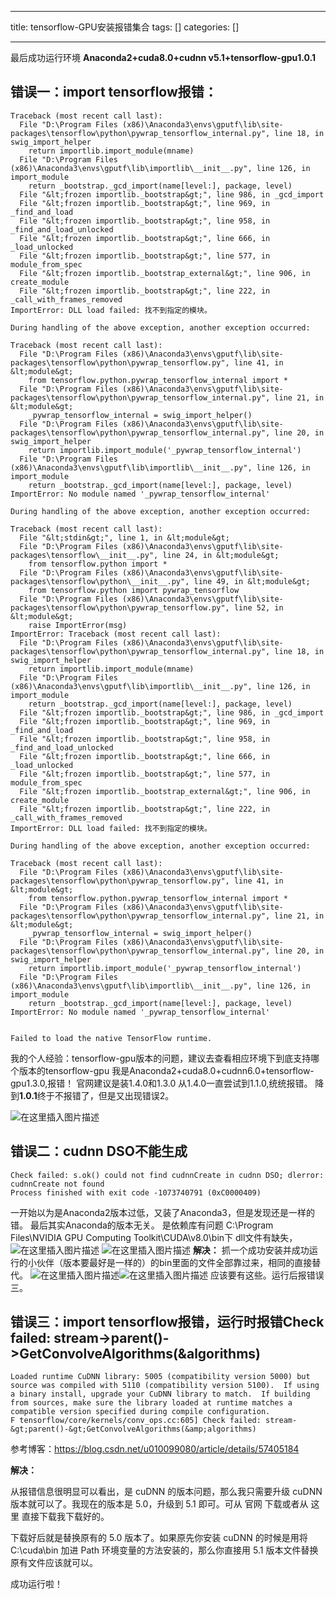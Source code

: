 
--- 
title:  tensorflow-GPU安装报错集合 
tags: []
categories: [] 

---
最后成功运行环境 **Anaconda2+cuda8.0+cudnn v5.1+tensorflow-gpu1.0.1**

## **错误一：import tensorflow报错：**

```
Traceback (most recent call last):
  File "D:\Program Files (x86)\Anaconda3\envs\gputf\lib\site-packages\tensorflow\python\pywrap_tensorflow_internal.py", line 18, in swig_import_helper
    return importlib.import_module(mname)
  File "D:\Program Files (x86)\Anaconda3\envs\gputf\lib\importlib\__init__.py", line 126, in import_module
    return _bootstrap._gcd_import(name[level:], package, level)
  File "&lt;frozen importlib._bootstrap&gt;", line 986, in _gcd_import
  File "&lt;frozen importlib._bootstrap&gt;", line 969, in _find_and_load
  File "&lt;frozen importlib._bootstrap&gt;", line 958, in _find_and_load_unlocked
  File "&lt;frozen importlib._bootstrap&gt;", line 666, in _load_unlocked
  File "&lt;frozen importlib._bootstrap&gt;", line 577, in module_from_spec
  File "&lt;frozen importlib._bootstrap_external&gt;", line 906, in create_module
  File "&lt;frozen importlib._bootstrap&gt;", line 222, in _call_with_frames_removed
ImportError: DLL load failed: 找不到指定的模块。

During handling of the above exception, another exception occurred:

Traceback (most recent call last):
  File "D:\Program Files (x86)\Anaconda3\envs\gputf\lib\site-packages\tensorflow\python\pywrap_tensorflow.py", line 41, in &lt;module&gt;
    from tensorflow.python.pywrap_tensorflow_internal import *
  File "D:\Program Files (x86)\Anaconda3\envs\gputf\lib\site-packages\tensorflow\python\pywrap_tensorflow_internal.py", line 21, in &lt;module&gt;
    _pywrap_tensorflow_internal = swig_import_helper()
  File "D:\Program Files (x86)\Anaconda3\envs\gputf\lib\site-packages\tensorflow\python\pywrap_tensorflow_internal.py", line 20, in swig_import_helper
    return importlib.import_module('_pywrap_tensorflow_internal')
  File "D:\Program Files (x86)\Anaconda3\envs\gputf\lib\importlib\__init__.py", line 126, in import_module
    return _bootstrap._gcd_import(name[level:], package, level)
ImportError: No module named '_pywrap_tensorflow_internal'

During handling of the above exception, another exception occurred:

Traceback (most recent call last):
  File "&lt;stdin&gt;", line 1, in &lt;module&gt;
  File "D:\Program Files (x86)\Anaconda3\envs\gputf\lib\site-packages\tensorflow\__init__.py", line 24, in &lt;module&gt;
    from tensorflow.python import *
  File "D:\Program Files (x86)\Anaconda3\envs\gputf\lib\site-packages\tensorflow\python\__init__.py", line 49, in &lt;module&gt;
    from tensorflow.python import pywrap_tensorflow
  File "D:\Program Files (x86)\Anaconda3\envs\gputf\lib\site-packages\tensorflow\python\pywrap_tensorflow.py", line 52, in &lt;module&gt;
    raise ImportError(msg)
ImportError: Traceback (most recent call last):
  File "D:\Program Files (x86)\Anaconda3\envs\gputf\lib\site-packages\tensorflow\python\pywrap_tensorflow_internal.py", line 18, in swig_import_helper
    return importlib.import_module(mname)
  File "D:\Program Files (x86)\Anaconda3\envs\gputf\lib\importlib\__init__.py", line 126, in import_module
    return _bootstrap._gcd_import(name[level:], package, level)
  File "&lt;frozen importlib._bootstrap&gt;", line 986, in _gcd_import
  File "&lt;frozen importlib._bootstrap&gt;", line 969, in _find_and_load
  File "&lt;frozen importlib._bootstrap&gt;", line 958, in _find_and_load_unlocked
  File "&lt;frozen importlib._bootstrap&gt;", line 666, in _load_unlocked
  File "&lt;frozen importlib._bootstrap&gt;", line 577, in module_from_spec
  File "&lt;frozen importlib._bootstrap_external&gt;", line 906, in create_module
  File "&lt;frozen importlib._bootstrap&gt;", line 222, in _call_with_frames_removed
ImportError: DLL load failed: 找不到指定的模块。

During handling of the above exception, another exception occurred:

Traceback (most recent call last):
  File "D:\Program Files (x86)\Anaconda3\envs\gputf\lib\site-packages\tensorflow\python\pywrap_tensorflow.py", line 41, in &lt;module&gt;
    from tensorflow.python.pywrap_tensorflow_internal import *
  File "D:\Program Files (x86)\Anaconda3\envs\gputf\lib\site-packages\tensorflow\python\pywrap_tensorflow_internal.py", line 21, in &lt;module&gt;
    _pywrap_tensorflow_internal = swig_import_helper()
  File "D:\Program Files (x86)\Anaconda3\envs\gputf\lib\site-packages\tensorflow\python\pywrap_tensorflow_internal.py", line 20, in swig_import_helper
    return importlib.import_module('_pywrap_tensorflow_internal')
  File "D:\Program Files (x86)\Anaconda3\envs\gputf\lib\importlib\__init__.py", line 126, in import_module
    return _bootstrap._gcd_import(name[level:], package, level)
ImportError: No module named '_pywrap_tensorflow_internal'


Failed to load the native TensorFlow runtime.

```

我的个人经验：tensorflow-gpu版本的问题，建议去查看相应环境下到底支持哪个版本的tensorflow-gpu 我是Anaconda2+cuda8.0+cudnn6.0+tensorflow-gpu1.3.0,报错！ 官网建议是装1.4.0和1.3.0 从1.4.0一直尝试到1.1.0,统统报错。 降到**1.0.1**终于不报错了，但是又出现错误2。

<img src="https://img-blog.csdnimg.cn/2019071000032255." alt="在这里插入图片描述">

## **错误二：cudnn DSO不能生成**

```
Check failed: s.ok() could not find cudnnCreate in cudnn DSO; dlerror: cudnnCreate not found
Process finished with exit code -1073740791 (0xC0000409)

```

一开始以为是Anaconda2版本过低，又装了Anaconda3，但是发现还是一样的错。 最后其实Anaconda的版本无关。 是依赖库有问题 C:\Program Files\NVIDIA GPU Computing Toolkit\CUDA\v8.0\bin下 dll文件有缺失， <img src="https://img-blog.csdnimg.cn/20190710110953380." alt="在这里插入图片描述"> <img src="https://img-blog.csdnimg.cn/20190710111034156." alt="在这里插入图片描述"> **解决：** 抓一个成功安装并成功运行的小伙伴（版本要最好是一样的）的bin里面的文件全部靠过来，相同的直接替代。 <img src="https://img-blog.csdnimg.cn/20190710002418765.?x-oss-process=image/watermark,type_ZmFuZ3poZW5naGVpdGk,shadow_10,text_aHR0cHM6Ly9ibG9nLmNzZG4ubmV0L3p4bV9qaW1pbg==,size_16,color_FFFFFF,t_70" alt="在这里插入图片描述"><img src="https://img-blog.csdnimg.cn/2019071000245958.?x-oss-process=image/watermark,type_ZmFuZ3poZW5naGVpdGk,shadow_10,text_aHR0cHM6Ly9ibG9nLmNzZG4ubmV0L3p4bV9qaW1pbg==,size_16,color_FFFFFF,t_70" alt="在这里插入图片描述"> 应该要有这些。运行后报错误三。

## **错误三：import tensorflow报错，运行时报错Check failed: stream-&gt;parent()-&gt;GetConvolveAlgorithms(&amp;algorithms)**

```
Loaded runtime CuDNN library: 5005 (compatibility version 5000) but source was compiled with 5110 (compatibility version 5100).  If using a binary install, upgrade your CuDNN library to match.  If building from sources, make sure the library loaded at runtime matches a compatible version specified during compile configuration.
F tensorflow/core/kernels/conv_ops.cc:605] Check failed: stream-&gt;parent()-&gt;GetConvolveAlgorithms(&amp;algorithms) 

```

参考博客：https://blog.csdn.net/u010099080/article/details/57405184

**解决：**

从报错信息很明显可以看出，是 cuDNN 的版本问题，那么我只需要升级 cuDNN 版本就可以了。我现在的版本是 5.0，升级到 5.1 即可。可从 官网 下载或者从 这里 直接下载我下载好的。

下载好后就是替换原有的 5.0 版本了。如果原先你安装 cuDNN 的时候是用将 C:\cuda\bin 加进 Path 环境变量的方法安装的，那么你直接用 5.1 版本文件替换原有文件应该就可以。

成功运行啦！
